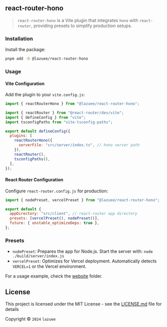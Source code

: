## react-router-hono

> `react-router-hono` is a Vite plugin that integrates `hono` with `react-router`, providing presets to simplify production setups.

### Installation

Install the package:

```bash
pnpm add -D @lazuee/react-router-hono
```

### Usage

#### Vite Configuration

Add the plugin to your `vite.config.js`:

```js
import { reactRouterHono } from "@lazuee/react-router-hono";

import { reactRouter } from "@react-router/dev/vite";
import { defineConfig } from "vite";
import tsconfigPaths from "vite-tsconfig-paths";

export default defineConfig({
  plugins: [
    reactRouterHono({
      serverFile: "src/server/index.ts", // hono server path
    }),
    reactRouter(),
    tsconfigPaths(),
  ],
});
```

#### React Router Configuration

Configure `react-router.config.js` for production:

```js
import { nodePreset, vercelPreset } from "@lazuee/react-router-hono";

export default {
  appDirectory: "src/client", // react-router app directory
  presets: [vercelPreset(), nodePreset()],
  future: { unstable_optimizeDeps: true },
};
```

### Presets

- `nodePreset`: Prepares the app for Node.js. Start the server with:  `node ./build/server/index.js`
- `vercelPreset`: Optimizes for Vercel deployment. Automatically detects `VERCEL=1` or the Vercel environment.

For a usage example, check the [website](../../website) folder.

## License

This project is licensed under the MIT License - see the [LICENSE.md](../../LICENSE.md) file for details

Copyright © `2024` `lazuee`
